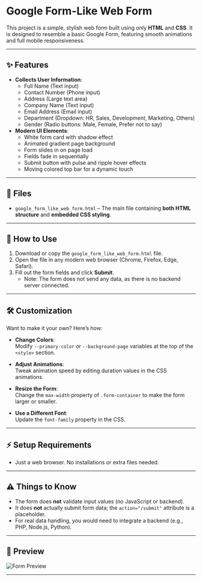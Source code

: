 # Google Form-Like Web Form

This project is a simple, stylish web form built using only **HTML** and **CSS**. It is designed to resemble a basic Google Form, featuring smooth animations and full mobile responsiveness.

---

## ✨ Features

- **Collects User Information**:
  - Full Name (Text input)
  - Contact Number (Phone input)
  - Address (Large text area)
  - Company Name (Text input)
  - Email Address (Email input)
  - Department (Dropdown: HR, Sales, Development, Marketing, Others)
  - Gender (Radio buttons: Male, Female, Prefer not to say)
- **Modern UI Elements**:
  - White form card with shadow effect
  - Animated gradient page background
  - Form slides in on page load
  - Fields fade in sequentially
  - Submit button with pulse and ripple hover effects
  - Moving colored top bar for a dynamic touch

---

## 📂 Files

- `google_form_like_web_form.html` – The main file containing **both HTML structure** and **embedded CSS styling**.

---

## 🚀 How to Use

1. Download or copy the `google_form_like_web_form.html` file.
2. Open the file in any modern web browser (Chrome, Firefox, Edge, Safari).
3. Fill out the form fields and click **Submit**.
   - Note: The form does not send any data, as there is no backend server connected.

---

## 🛠️ Customization

Want to make it your own? Here’s how:

- **Change Colors**:  
  Modify `--primary-color` or `--background-page` variables at the top of the `<style>` section.
  
- **Adjust Animations**:  
  Tweak animation speed by editing duration values in the CSS animations.

- **Resize the Form**:  
  Change the `max-width` property of `.form-container` to make the form larger or smaller.

- **Use a Different Font**:  
  Update the `font-family` property in the CSS.

---

## ⚡ Setup Requirements

- Just a web browser. No installations or extra files needed.

---

## ⚠️ Things to Know

- The form does **not** validate input values (no JavaScript or backend).
- It does **not** actually submit form data; the `action="/submit"` attribute is a placeholder.
- For real data handling, you would need to integrate a backend (e.g., PHP, Node.js, Python).

---

## 📸 Preview

![Form Preview](./Screenshot%202025-04-28%20225248.png)

---
